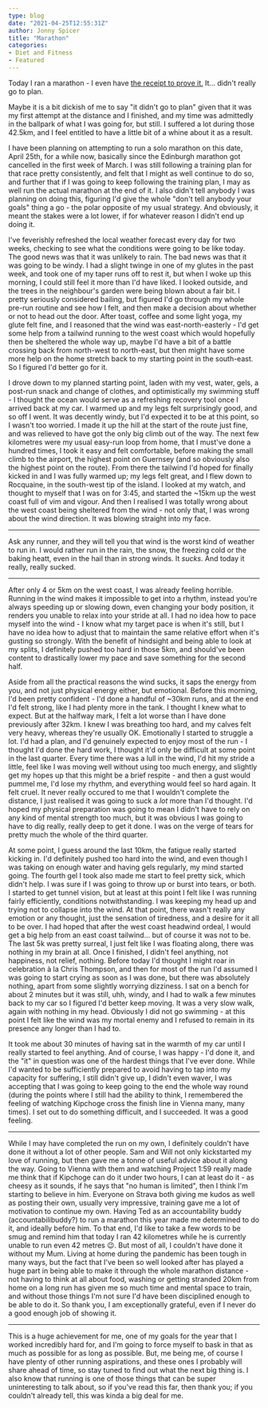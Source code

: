```yaml
---
type: blog
date: "2021-04-25T12:55:31Z"
author: Jonny Spicer
title: "Marathon"
categories:
- Diet and Fitness
- Featured
---
```

Today I ran a marathon - I even have [the receipt to prove it.](https://www.strava.com/activities/5189587665) It... didn't really go to plan.

Maybe it is a bit dickish of me to say "it didn't go to plan" given that it was my first attempt at the distance and I finished, and my time was admittedly in the ballpark of what I was going for, but still. I suffered
a lot during those 42.5km, and I feel entitled to have a little bit of a whine about it as a result.

I have been planning on attempting to run a solo marathon on this date, April 25th, for a while now, basically since the Edinburgh marathon got cancelled in the first week of March. I was still following a
training plan for that race pretty consistently, and felt that I might as well continue to do so, and further that if I was going to keep following the training plan, I may as well run the actual marathon at the end of it. I
also didn't tell anybody I was planning on doing this, figuring I'd give the whole "don't tell anybody your goals" thing a go - the polar opposite of my usual strategy. And obviously, it meant the stakes were a lot
lower, if for whatever reason I didn't end up doing it.

I've feverishly refreshed the local weather forecast every day for two weeks, checking to see what the conditions were going to be like today. The good news was that it was unlikely to rain. The bad news was that it
was going to be windy. I had a slight twinge in one of my glutes in the past week, and took one of my taper runs off to rest it, but when I woke up this morning, I could still feel it more than I'd have liked. I looked outside,
and the trees in the neighbour's garden were being blown about a fair bit. I pretty seriously considered bailing, but figured I'd go through my whole pre-run routine and see how I felt, and then make a decision
about whether or not to head out the door. After toast, coffee and some light yoga, my glute felt fine, and I reasoned that the wind was east-north-easterly - I'd get some help from a tailwind running to the west
coast which would hopefully then be sheltered the whole way up, maybe I'd have a bit of a battle crossing back from north-west to north-east, but then might have some more help on the home stretch back to my
starting point in the south-east. So I figured I'd better go for it.

I drove down to my planned starting point, laden with my vest, water, gels, a post-run snack and change of clothes, and optimistically my swimming stuff - I thought the ocean would serve as a refreshing recovery
tool once I arrived back at my car. I warmed up and my legs felt surprisingly good, and so off I went. It was decently windy, but I'd expected it to be at this point, so I wasn't too worried. I made it up the
hill at the start of the route just fine, and was relieved to have got the only big climb out of the way. The next few kilometres were my usual easy-run loop from home, that I must've done a hundred times, I took
it easy and felt comfortable, before making the small climb to the airport, the highest point on Guernsey (and so obviously also the highest point on the route). From there the tailwind I'd hoped for finally kicked
in and I was fully warmed up; my legs felt great, and I flew down to Rocquaine, in the south-west tip of the island. I looked at my watch, and thought to myself that I was on for 3:45, and started the ~15km up
the west coast full of vim and vigour. And then I realised I was totally wrong about the west coast being sheltered from the wind - not only that, I was wrong about the wind direction. It was blowing straight into
my face.

___

Ask any runner, and they will tell you that wind is the worst kind of weather to run in. I would rather run in the rain, the snow, the freezing cold or the baking heatt, even in the hail than in strong
winds. It *sucks*. And today it really, really sucked.

___

After only 4 or 5km on the west coast, I was already feeling horrible. Running in the wind makes it impossible to get into a rhythm, instead you're always speeding up or slowing down, even changing your body
position, it renders you unable to relax into your stride at all. I had no idea how to pace myself into the wind - I know what my target pace is when it's still, but I have no idea how to adjust that to maintain
the same relative effort when it's gusting so strongly. With the benefit of hindsight and being able to look at my splits, I definitely pushed too hard in those 5km, and should've been content to drastically lower
my pace and save something for the second half.

Aside from all the practical reasons the wind sucks, it saps the energy from you, and not just physical energy either, but emotional. Before this morning, I'd been pretty confident - I'd done a handful of ~30km
runs, and at the end I'd felt strong, like I had plenty more in the tank. I thought I knew what to expect. But at the halfway mark, I felt a lot worse than I have done previously after 32km. I knew I was breathing
too hard, and my calves felt very heavy, whereas they're usually OK. Emotionally I started to struggle a lot. I'd had a plan, and I'd genuinely expected to enjoy most of the run - I thought I'd done the hard work,
I thought it'd only be difficult at some point in the last quarter. Every time there was a lull in the wind, I'd hit my stride a little, feel like I was moving well without using too much energy, and slightly get
my hopes up that this might be a brief respite - and then a gust would pummel me, I'd lose my rhythm, and everything would feel so hard again. It felt cruel. It never really occured to me that I wouldn't complete
the distance, I just realised it was going to suck a *lot* more than I'd thought. I'd hoped my physical preparation was going to mean I didn't have to rely on any kind of mental strength too much, but it was obvious
I was going to have to dig really, really deep to get it done. I was on the verge of tears for pretty much the whole of the third quarter.

At some point, I guess around the last 10km, the fatigue really started kicking in. I'd definitely pushed too hard into the wind, and even though I was taking on enough water and having gels regularly, my mind
started going. The fourth gel I took also made me start to feel pretty sick, which didn't help. I was sure if I was going to throw up or burst into tears, or both. I started to get tunnel vision, but at least at
this point I felt like I was running fairly efficiently, conditions notwithstanding. I was keeping my head up and trying not to collapse into the wind. At that point, there wasn't really any emotion or any thought, just
the sensation of tiredness, and a desire for it all to be over. I had hoped that after the west coast headwind ordeal, I would get a big help from an east coast tailwind... but of course it was not to be. The last
5k was pretty surreal, I just felt like I was floating along, there was nothing in my brain at all. Once I finished, I didn't feel anything, not happiness, not relief, nothing. Before today I'd thought I might roar
in celebration à la Chris Thompson, and then for most of the run I'd assumed I was going to start crying as soon as I was done, but there was absolutely nothing, apart from some slightly worrying dizziness. I sat
on a bench for about 2 minutes but it was still, uhh, windy, and I had to walk a few minutes back to my car so I figured I'd better keep moving. It was a very slow walk, again with nothing in my head. Obviously I
did not go swimming - at this point I felt like the wind was my mortal enemy and I refused to remain in its presence any longer than I had to.

It took me about 30 minutes of having sat in the warmth of my car until I really started to feel anything. And of course, I was happy - I'd done it, and the "it" in question was one of the hardest things that
I've ever done. While I'd wanted to be sufficiently prepared to avoid having to tap into my capacity for suffering, I still didn't give up, I didn't even waver, I was accepting that I was going to keep going to
the end the whole way round (during the points where I still had the ability to think, I remembered the feeling of watching Kipchoge cross the finish line in Vienna many, many times). I set out to do something
difficult, and I succeeded. It was a good feeling.

___

While I may have completed the run on my own, I definitely couldn't have done it without a lot of other people. Sam and Will not only kickstarted my love of running, but then gave me a tonne of useful advice about
it along the way. Going to Vienna with them and watching Project 1:59 really made me think that if Kipchoge can do it under two hours, I can at least do it - as cheesy as it sounds, if he says that "no human is
limited", then I think I'm starting to believe in him. Everyone on Strava both giving me kudos as well as posting their own, usually very impressive, training gave me a lot of motivation to continue my own. Having
Ted as an accountability buddy (accountabilibuddy?) to run a marathon this year made me determined to do it, and ideally before him. To that end, I'd like to take a few words to be smug and remind him that today
I ran 42 kilometres while he is currently unable to run even 42 metres 😉. But most of all, I couldn't have done it without my Mum. Living at home during the pandemic has been tough in many ways, but the fact that
I've been so well looked after has played a huge part in being able to make it through the whole marathon distance - not having to think at all about food, washing or getting stranded 20km from home on a long run has
given me so much time and mental space to train, and without those things I'm not sure I'd have been disciplined enough to be able to do it. So thank you, I am exceptionally grateful, even if I never do a good enough
job of showing it.

___

This is a huge achievement for me, one of my goals for the year that I worked incredibly hard for, and I'm going to force myself to bask in that as much as possible for as long as possible. But, me being me,
of course I have plenty of other running aspirations, and these ones I probably will share ahead of time, so stay tuned to find out what the next big thing is. I also know that running is one of those things that
can be super uninteresting to talk about, so if you've read this far, then thank you; if you couldn't already tell, this was kinda a big deal for me.
